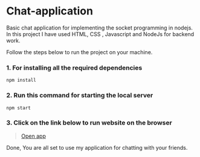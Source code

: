 # Chat-application
Basic chat application for implementing the socket programming in nodejs. In this project I have used HTML, CSS , Javascript and NodeJs for backend work.

Follow the steps below to run the project on your machine.

### 1. For installing all the required dependencies
```
npm install
```

### 2. Run this command for starting the local server
```
npm start
```

### 3. Click on the link below to run website on the browser
> [Open app](http://localhost:3000)


Done, You are all set to use my application for chatting with your friends.